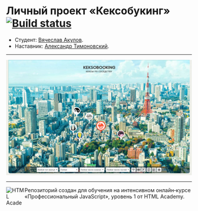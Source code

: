 # Личный проект «Кексобукинг» [![Build status][travis-image]][travis-url]

* Студент: [Вячеслав Акулов](https://up.htmlacademy.ru/javascript/17/user/909803).
* Наставник: [Александр Тимоновский](https://up.htmlacademy.ru/javascript/17/user/768125).

---

<a href="https://kubik1986.github.io/909803-keksobooking-17/"><img src="keksobooking-preview.jpg" alt="Превью сайта «Кексобукинг»"></a>

---

<a href="https://htmlacademy.ru/intensive/javascript"><img align="left" width="50" height="50" alt="HTML Academy" src="https://up.htmlacademy.ru/static/img/intensive/javascript/logo-for-github-2.png"></a>

Репозиторий создан для обучения на интенсивном онлайн‑курсе «Профессиональный JavaScript», уровень 1 от HTML Academy.

[travis-image]: https://travis-ci.com/htmlacademy-javascript/909803-keksobooking-17.svg?branch=master
[travis-url]: https://travis-ci.com/htmlacademy-javascript/909803-keksobooking-17
